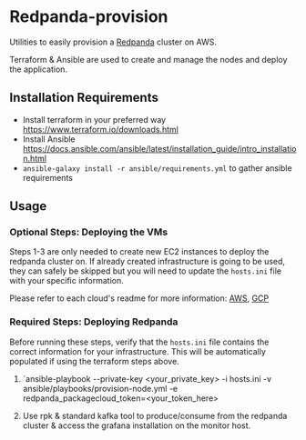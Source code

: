 # Redpanda-provision

Utilities to easily provision a [Redpanda](https://vectorized.io) cluster on AWS.

Terraform & Ansible are used to create and manage the nodes and deploy the application.

## Installation Requirements

* Install terraform in your preferred way https://www.terraform.io/downloads.html
* Install Ansible https://docs.ansible.com/ansible/latest/installation_guide/intro_installation.html
* `ansible-galaxy install -r ansible/requirements.yml` to gather ansible requirements

## Usage

### Optional Steps: Deploying the VMs

Steps 1-3 are only needed to create new EC2 instances to deploy the redpanda cluster on.
If already created infrastructure is going to be used, they can safely be skipped but you will need to update the `hosts.ini` file with your specific information.

Please refer to each cloud's readme for more information: [AWS](aws/readme.md), [GCP](gcp/readme.md)

### Required Steps: Deploying Redpanda

Before running these steps, verify that the `hosts.ini` file contains the correct information for your infrastructure. This will be automatically populated if using the terraform steps above.
        
1. `ansible-playbook --private-key <your_private_key> -i hosts.ini -v ansible/playbooks/provision-node.yml -e redpanda_packagecloud_token=<your_token_here>

2. Use rpk & standard kafka tool to produce/consume from the redpanda cluster & access the grafana installation on the monitor host.
